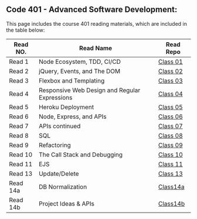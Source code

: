  ##  **Code 401** - Advanced Software Development:

This page includes the course 401 reading materials, which are included in the table below:


 |    Read NO.    |                 Read Name                   |            Read Repo           |
 |----------------|---------------------------------------------|--------------------------------|
 |     Read 1     |          Node Ecosystem, TDD, CI/CD         |[Class 01](Code401/class-01.md) |
 |     Read 2     |         jQuery, Events, and The DOM         | [Class 02](Code401/class-02.md)|
 |     Read 3     |            Flexbox and Templating           |[Class 03](Code401/class-03.md) |
 |     Read 4     |Responsive Web Design and Regular Expressions|[Class 04](Code401/class-04.md) |
 |     Read 5     |              Heroku Deployment              |[Class 05](Code401/class-05.md) |
 |     Read 6     |           Node, Express, and APIs           | [Class 06](Code401/class-06.md)|
 |     Read 7     |               APIs continued                |[Class 07](Code401/class-07.md) |
 |     Read 8     |                     SQL                     |[Class 08](Code401/class-08.md) |
 |     Read 9     |                 Refactoring                 |[Class 09](Code401/class-09.md) |
 |     Read 10    |       The Call Stack and Debugging          |[Class 10](Code401/class-10.md) |
 |     Read 11    |                     EJS                     |[Class 11](Code401/class-11.md) |
 |     Read 13    |                Update/Delete                |[Class 13](Code401/class-13.md) |
 |    Read 14a    |              DB Normalization               |[Class14a](Code401/class-14a.md)|
 |    Read 14b    |             Project Ideas & APIs            |[Class14b](Code401/class-14b.md)|